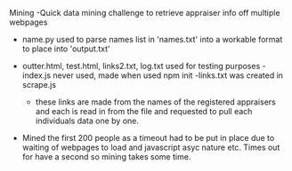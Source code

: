 Mining
-Quick data mining challenge to retrieve appraiser info off multiple webpages
- name.py used to parse names list in 'names.txt' into a workable format to place into 'output.txt'
- outter.html, test.html, links2.txt, log.txt used for testing purposes
-index.js never used, made when used npm init
-links.txt was created in scrape.js
    - these links are made from the names of the registered appraisers and each is read in from the file
    and requested to pull each individuals data one by one.

- Mined the first 200 people as a timeout had to be put in place due to waiting of webpages to load and javascript asyc nature etc. Times out for have a second so mining takes some time.


